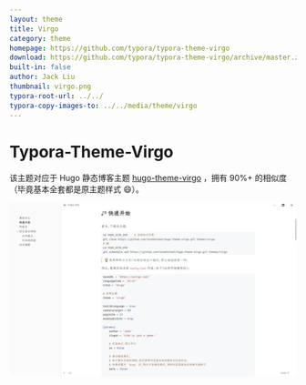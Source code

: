 ```yaml
---
layout: theme
title: Virgo
category: theme
homepage: https://github.com/typora/typora-theme-virgo
download: https://github.com/typora/typora-theme-virgo/archive/master.zip
built-in: false
author: Jack Liu
thumbnail: virgo.png
typora-root-url: ../../
typora-copy-images-to: ../../media/theme/virgo
---
```


# Typora-Theme-Virgo

该主题对应于 Hugo 静态博客主题  [hugo-theme-virgo](https://github.com/loveminimal/hugo-theme-virgo) ，拥有 90%+ 的相似度（毕竟基本全套都是原主题样式 😄）。

![virgo](/media/theme/virgo/screenshot.jpg)
